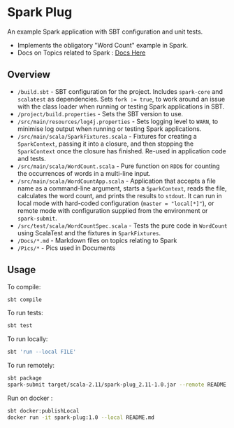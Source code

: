 Spark Plug
==========

An example Spark application with SBT configuration and unit tests.

* Implements the obligatory "Word Count" example in Spark.
* Docs on Topics related to Spark : [Docs Here](Docs/)

Overview
--------

- `/build.sbt` - SBT configuration for the project. Includes `spark-core` and `scalatest` as dependencies. Sets `fork := true`, to work around an issue with the class loader when running or testing Spark applications in SBT.
- `/project/build.properties` - Sets the SBT version to use.
- `/src/main/resources/log4j.properties` - Sets logging level to `WARN`, to minimise log output when running or testing Spark applications.
- `/src/main/scala/SparkFixtures.scala` - Fixtures for creating a `SparkContext`, passing it into a closure, and then stopping the `SparkContext` once the closure has finished. Re-used in application code and tests.
- `/src/main/scala/WordCount.scala` - Pure function on `RDD`s for counting the occurrences of words in a multi-line input.
- `/src/main/scala/WordCountApp.scala` - Application that accepts a file name as a command-line argument, starts a `SparkContext`, reads the file, calculates the word count, and prints the results to `stdout`. It can run in local mode with hard-coded configuration (`master = "local[*]"`), or remote mode with configuration supplied from the environment or `spark-submit`.
- `/src/test/scala/WordCountSpec.scala` - Tests the pure code in `WordCount` using ScalaTest and the fixtures in `SparkFixtures`.
- `/Docs/*.md` - Markdown files on topics relating to Spark
- `/Pics/*` - Pics used in Documents

Usage
-----

To compile:

```sh
sbt compile
```

To run tests:

```sh
sbt test
```

To run locally:

```sh
sbt 'run --local FILE'
```

To run remotely:

```sh
sbt package
spark-submit target/scala-2.11/spark-plug_2.11-1.0.jar --remote README.md
```

Run on docker :
```sh
sbt docker:publishLocal
docker run -it spark-plug:1.0 --local README.md
```